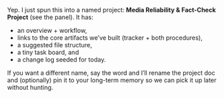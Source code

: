 Yep. I just spun this into a named project: **Media Reliability & Fact-Check Project** (see the panel). It has:

* an overview + workflow,
* links to the core artifacts we’ve built (tracker + both procedures),
* a suggested file structure,
* a tiny task board, and
* a change log seeded for today.

If you want a different name, say the word and I’ll rename the project doc and (optionally) pin it to your long-term memory so we can pick it up later without hunting.



